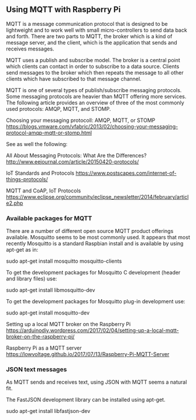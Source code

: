 ## Using MQTT with Raspberry Pi

MQTT is a message communication protocol that is designed to be lightweight and
to work well with small micro-controllers to send data back and forth. There are
two parts to MQTT, the broker which is a kind of message server, and the client,
which is the application that sends and receives messages.

MQTT uses a publish and subscribe model. The broker is a central point which clients
can contact in order to subscribe to a data source. Clients send messages to the broker
which then repeats the message to all other clients which have subscribed to that
message channel.

MQTT is one of several types of publish/subscribe messaging protocols. Some messaging
protocols are heavier than MQTT offering more services. The following article provides
an overview of three of the most commonly used protocols: AMQP, MQTT, and STOMP.

Choosing your messaging protocoll: AMQP, MQTT, or STOMP
https://blogs.vmware.com/vfabric/2013/02/choosing-your-messaging-protocol-amqp-mqtt-or-stomp.html

See as well the following:

All About Messaging Protocols: What Are the Differences? http://www.eejournal.com/article/20150420-protocols/

IoT Standards and Protocols https://www.postscapes.com/internet-of-things-protocols/

MQTT and CoAP, IoT Protocols https://www.eclipse.org/community/eclipse_newsletter/2014/february/article2.php

### Available packages for MQTT

There are a number of different open source MQTT product offerings available. Mosquitto seems to be most
commonly used. It appears that most recently Mosquitto is a standard Raspbian install and is available
by using apt-get as in:

sudo apt-get install mosquitto mosquitto-clients

To get the development packages for Mosquitto C development (header and library files) use:

sudo apt-get install libmosquitto-dev

To get the development packages for Mosquitto plug-in development use:

sudo apt-get install mosquitto-dev

Setting up a local MQTT broker on the Raspberry Pi https://arduinodiy.wordpress.com/2017/02/04/setting-up-a-local-mqtt-broker-on-the-raspberry-pi/

Raspberry Pi as a MQTT server https://lowvoltage.github.io/2017/07/13/Raspberry-Pi-MQTT-Server

### JSON text messages

As MQTT sends and receives text, using JSON with MQTT seems a natural fit.

The FastJSON development library can be installed using apt-get.

sudo apt-get install libfastjson-dev
